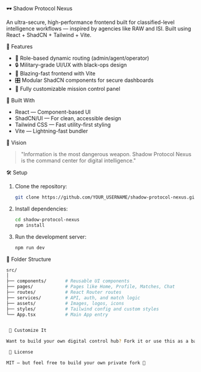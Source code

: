  🕶️ Shadow Protocol Nexus

An ultra-secure, high-performance frontend built for classified-level intelligence workflows — inspired by agencies like RAW and ISI. Built using React + ShadCN + Tailwind + Vite.

🚀 Features

- 🧠 Role-based dynamic routing (admin/agent/operator)
- 🔒 Military-grade UI/UX with black-ops design
- 🎯 Blazing-fast frontend with Vite
- 🎛️ Modular ShadCN components for secure dashboards
- 🧬 Fully customizable mission control panel

 🧱 Built With

- React — Component-based UI
- ShadCN/UI — For clean, accessible design
- Tailwind CSS — Fast utility-first styling
 - Vite — Lightning-fast bundler

 🧠 Vision

> "Information is the most dangerous weapon. Shadow Protocol Nexus is the command center for digital intelligence."

 🛠️ Setup

1. Clone the repository:
    ```bash
    git clone https://github.com/YOUR_USERNAME/shadow-protocol-nexus.git
    ```

2. Install dependencies:
    ```bash
    cd shadow-protocol-nexus
    npm install
    ```

3. Run the development server:
    ```bash
    npm run dev
    ```

 📁 Folder Structure

```bash
src/
│
├── components/       # Reusable UI components
├── pages/            # Pages like Home, Profile, Matches, Chat
├── routes/           # React Router routes
├── services/         # API, auth, and match logic
├── assets/           # Images, logos, icons
├── styles/           # Tailwind config and custom styles
└── App.tsx           # Main App entry


 🧩 Customize It

Want to build your own digital control hub? Fork it or use this as a base for intelligence-level apps.

 📜 License

MIT — but feel free to build your own private fork 🔐



